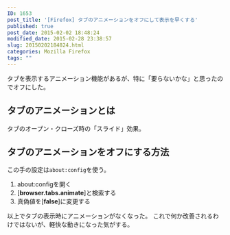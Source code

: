 ```yaml
---
ID: 1653
post_title: '[Firefox] タブのアニメーションをオフにして表示を早くする'
published: true
post_date: 2015-02-02 18:48:24
modified_date: 2015-02-28 23:38:57
slug: 20150202184824.html
categories: Mozilla Firefox
tags: ""
---
```

タブを表示するアニメーション機能があるが、特に「要らないかな」と思ったのでオフにした。
<!--more-->
<h2>タブのアニメーションとは</h2>
タブのオープン・クローズ時の「スライド」効果。

<h2>タブのアニメーションをオフにする方法</h2>
この手の設定は<code>about:config</code>を使う。
<ol>
 <li>about:configを開く</li>
 <li>[<b>browser.tabs.animate</b>]と検索する</li>
 <li>真偽値を[<b>false</b>]に変更する</li>
</ol>

以上でタブの表示時にアニメーションがなくなった。
これで何か改善されるわけではないが、軽快な動きになった気がする。